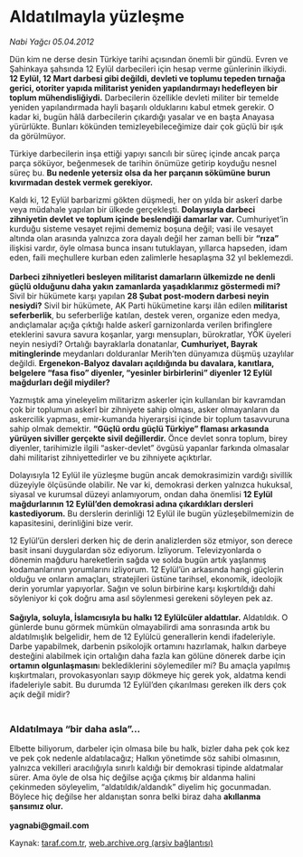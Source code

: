 # Aldatılmayla yüzleşme

*Nabi Yağcı 05.04.2012*

<div class="yazi"><p>Dün kim ne derse desin Türkiye tarihi açısından önemli bir gündü. Evren ve Şahinkaya şahsında 12 Eylül darbecileri için hesap verme günlerinin ilkiydi. <b>12 Eylül, 12 Mart darbesi gibi değildi, devleti ve toplumu tepeden tırnağa gerici, otoriter yapıda militarist yeniden yapılandırmayı hedefleyen bir toplum mühendisliğiydi.</b> Darbecilerin özellikle devleti militer bir temelde yeniden yapılandırmada hayli başarılı olduklarını kabul etmek gerekir. O kadar ki, bugün hâlâ darbecilerin çıkardığı yasalar ve en başta Anayasa yürürlükte. Bunları kökünden temizleyebileceğimize dair çok güçlü bir ışık da görülmüyor.</p>
<p>Türkiye darbecilerin inşa ettiği yapıyı sancılı bir süreç içinde ancak parça parça söküyor, beğenmesek de tarihin önümüze getirip koyduğu nesnel süreç bu. <b>Bu nedenle yetersiz olsa da her parçanın sökümüne burun kıvırmadan destek vermek gerekiyor.</b></p>
<p>Kaldı ki, 12 Eylül barbarizmi gökten düşmedi, her on yılda bir askerî darbe veya müdahale yapılan bir ülkede gerçekleşti. <b>Dolayısıyla darbeci zihniyetin devlet ve toplum içinde beslendiği damarlar var.</b> Cumhuriyet’in kurduğu sisteme vesayet rejimi dememiz boşuna değil; vasi ile vesayet altında olan arasında yalnızca zora dayalı değil her zaman belli bir <b>“rıza” </b>ilişkisi vardır, öyle olmasa bunca insanı tutuklayan, yıllarca hapseden, idam eden, faili meçhullere kurban eden zalimlerle hesaplaşma 32 yıl beklemezdi.<br/><br/><b>Darbeci zihniyetleri besleyen militarist damarların ülkemizde ne denli güçlü olduğunu daha yakın zamanlarda yaşadıklarımız göstermedi mi?</b> Sivil bir hükümete karşı yapılan <b>28 Şubat post-modern darbesi neyin nesiydi?</b> Sivil bir hükümete, AK Parti hükümetine karşı ilân edilen <b>militarist seferberlik</b>, bu seferberliğe katılan, destek veren, organize eden medya, andıçlamalar açığa çıktığı halde askerî garnizonlarda verilen brifinglere eteklerini savura savura koşanlar, yargı mensupları, bürokratlar, YÖK üyeleri neyin nesiydi? Ortalığı bayraklarla donatanlar, <b>Cumhuriyet, Bayrak mitinglerinde</b> meydanları dolduranlar Merih’ten dünyamıza düşmüş uzaylılar değildi. <b>Ergenekon-Balyoz davaları açıldığında bu davalara, kanıtlara, belgelere “fasa fiso” diyenler, “yesinler birbirlerini” diyenler 12 Eylül mağdurları değil miydiler?</b></p>
<p>Yazmıştık ama yineleyelim militarizm askerler için kullanılan bir kavramdan çok bir toplumun askerî bir zihniyete sahip olması, asker olmayanların da askercilik yapması, emir-kumanda hiyerarşisi içinde bir toplum tasavvuruna sahip olmak demektir. <b>“Güçlü ordu güçlü Türkiye” flaması arkasında yürüyen siviller gerçekte sivil değillerdir.</b> Önce devlet sonra toplum, birey diyenler, tarihimizle ilgili “asker-devlet” övgüsü yapanlar farkında olmasalar dahi militarist zihniyettedirler ve bu zihniyete açıktırlar. </p>
<p>Dolayısıyla 12 Eylül ile yüzleşme bugün ancak demokrasimizin vardığı sivillik düzeyiyle ölçüsünde olabilir. Ne var ki, demokrasi derken yalnızca hukuksal, siyasal ve kurumsal düzeyi anlamıyorum, ondan daha önemlisi <b>12 Eylül mağdurlarının 12 Eylül’den demokrasi adına çıkardıkları dersleri kastediyorum.</b> Bu derslerin derinliği 12 Eylül ile bugün yüzleşebilmemizin de kapasitesini, derinliğini bize verir. </p>
<p>12 Eylül’ün dersleri derken hiç de derin analizlerden söz etmiyor, son derece basit insani duygulardan söz ediyorum. İzliyorum. Televizyonlarda o dönemin mağduru hareketlerin sağda ve solda bugün artık yaşlanmış kodamanlarının yorumlarını izliyorum. 12 Eylül’ün arkasında hangi güçlerin olduğu ve onların amaçları, stratejileri üstüne tarihsel, ekonomik, ideolojik derin yorumlar yapıyorlar. Sağın ve solun birbirine karşı kışkırtıldığı dahi söyleniyor ki çok doğru ama asıl söylenmesi gerekeni söyleyen pek az.<br/><br/><b>Sağıyla, soluyla, İslamcısıyla bu halkı 12 Eylülcüler aldattılar.</b> Aldatıldık. O günlerde bunu görmek mümkün olmayabilirdi ama sonrasında artık bu aldatılmışlık belgelidir, hem de 12 Eylülcü generallerin kendi ifadeleriyle. Darbe yapabilmek, darbenin psikolojik ortamını hazırlamak, halkın darbeye desteğini alabilmek için ortalığın daha fazla kan gölüne dönerek darbe için <b>ortamın olgunlaşmasın</b>ı beklediklerini söylemediler mi? Bu amaçla yapılmış kışkırtmaları, provokasyonları sayıp dökmeye hiç gerek yok, aldatma kendi ifadeleriyle sabit. Bu durumda 12 Eylül’den çıkarılması gereken ilk ders çok açık değil midir?<br/></p>
<p></p>
<h3><br/>Aldatılmaya “bir daha asla”...</h3>
<p>Elbette biliyorum, darbeler için olmasa bile bu halk, bizler daha pek çok kez ve pek çok nedenle aldatılacağız; Halkın yönetimde söz sahibi olmasının, yalnızca vekilleri aracılığıyla sınırlı kaldığı bir demokrasi tipinde aldatmalar sürer. Ama öyle de olsa hiç değilse açığa çıkmış bir aldanma halini çekinmeden söyleyelim, “aldatıldık/aldandık” diyelim hiç gocunmadan. Böylece hiç değilse her aldanıştan sonra belki biraz daha <b>akıllanma şansımız olur. <br/><br/></b><b>yagnabi@gmail.com</b></p>
</div>

Kaynak: [taraf.com.tr](http://www.taraf.com.tr/nabi-yagci/makale-aldatilmayla-yuzlesme.htm), [web.archive.org (arşiv bağlantısı)](http://web.archive.org/web/20131107141331/http://www.taraf.com.tr/nabi-yagci/makale-aldatilmayla-yuzlesme.htm)
